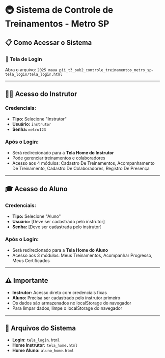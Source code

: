 # 🚇 Sistema de Controle de Treinamentos - Metro SP

## 📋 Como Acessar o Sistema

### 🔐 **Tela de Login**
Abra o arquivo: `2025_maua_pii_t3_sub2_controle_treinamentos_metro_sp-tela_login/tela_login.html`

---

## 👨‍🏫 **Acesso do Instrutor**

### **Credenciais:**
- **Tipo:** Selecione "Instrutor"
- **Usuário:** `instrutor`
- **Senha:** `metro123`

### **Após o Login:**
- Será redirecionado para a **Tela Home do Instrutor**
- Pode gerenciar treinamentos e colaboradores
- Acesso aos 4 módulos: Cadastro De Treinamentos, Acompanhamento De Treinamento, Cadastro De Colaboradores, Registro De Presença

---

## 🎓 **Acesso do Aluno**

### **Credenciais:**
- **Tipo:** Selecione "Aluno"
- **Usuário:** [Deve ser cadastrado pelo instrutor]
- **Senha:** [Deve ser cadastrada pelo instrutor]

### **Após o Login:**
- Será redirecionado para a **Tela Home do Aluno**
- Acesso aos 3 módulos: Meus Treinamentos, Acompanhar Progresso, Meus Certificados

---

## ⚠️ **Importante**

- **Instrutor:** Acesso direto com credenciais fixas
- **Aluno:** Precisa ser cadastrado pelo instrutor primeiro
- Os dados são armazenados no localStorage do navegador
- Para limpar dados, limpe o localStorage do navegador

---

## 🔗 **Arquivos do Sistema**

- **Login:** `tela_login.html`
- **Home Instrutor:** `tela_home.html`
- **Home Aluno:** `aluno_home.html`

